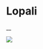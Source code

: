 <!-- wiki-header-section:start -->
# Lopali
__



<img src="wiki_images/.png"><i></i></img>

<!-- wiki-header-section:end -->
